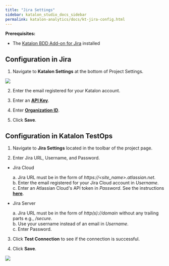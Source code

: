 ```yaml
---
title: "Jira Settings" 
sidebar: katalon_studio_docs_sidebar
permalink: katalon-analytics/docs/kt-jira-config.html 
---
```

**Prerequisites:**

* The [Katalon BDD Add-on for Jira](https://docs.katalon.com/katalon-studio/docs/BDD-field-jira-cloud.html#install-and-use-katalon-bdd-custom-field-in-jira-cloud) installed 

## Configuration in Jira

1. Navigate to **Katalon Settings** at the bottom of Project Settings.

![](https://github.com/katalon-studio/docs-images/raw/master/katalon-analytics/docs/jira-ka-configure/1-jira-ka-config.png)

2. Enter the email registered for your Katalon account.

3. Enter an **[API Key](https://docs.katalon.com/katalon-analytics/docs/ka-api-key.html)**.

4. Enter **[Organization ID](https://docs.katalon.com/katalon-analytics/docs/getting-started.html)**.

5. Click **Save**.

## Configuration in Katalon TestOps

1. Navigate to **Jira Settings** located in the toolbar of the project page.

2. Enter Jira URL, Username, and Password.

* Jira Cloud

    a. Jira URL must be in the form of _https://<site_name>.atlassian.net_.\
    b. Enter the email registered for your Jira Cloud account in *Username*.\
    c. Enter an Atlassian Cloud's API token in *Password*. See the instructions **[here](https://confluence.atlassian.com/cloud/api-tokens-938839638.html)**.

* Jira Server

    a. Jira URL must be in the form of _http(s)://domain_ without any trailing parts e.g., _/secure_.\
    b. Use your username instead of an email in *Username*.\
    c. Enter Password.

3. Click **Test Connection** to see if the connection is successful.

4. Click **Save**.

![](https://github.com/katalon-studio/docs-images/raw/master/katalon-analytics/docs/jira-ka-configure/2-jira-ka-config.JPG)
